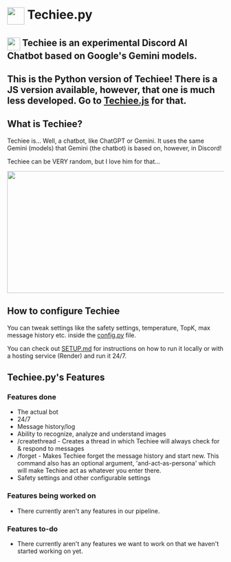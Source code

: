 # <img src="https://github.com/MerBudd/Techiee.js/assets/82082386/43cc9180-c22f-4418-8949-9834a5066089" width="40" height="40" align=top> Techiee.py

## <img src="https://github.com/MerBudd/Techiee.js/assets/82082386/43cc9180-c22f-4418-8949-9834a5066089" width="30" height="30" align=top> Techiee is an experimental Discord AI Chatbot based on Google's Gemini models.

## This is the Python version of Techiee! There is a JS version available, however, that one is much less developed. Go to [Techiee.js](https://github.com/MerBudd/Techiee.js) for that.

## What is Techiee?

Techiee is... Well, a chatbot, like ChatGPT or Gemini. It uses the same Gemini (models) that Gemini (the chatbot) is based on, however, in Discord!

Techiee can be VERY random, but I love him for that...

<img src="https://github.com/MerBudd/Techiee.js/assets/82082386/d9b79ff9-9274-4959-8cd6-317026625c84" width=540 height=283>


## How to configure Techiee

You can tweak settings like the safety settings, temperature, TopK, max message history etc. inside the [config.py](https://github.com/MerBudd/Techiee.py/blob/main/config.py) file.

You can check out [SETUP.md](https://github.com/MerBudd/Techiee.py/blob/main/SETUP.md) for instructions on how to run it locally or with a hosting service (Render) and run it 24/7.


## Techiee.py's Features

### Features done

- The actual bot
- 24/7
- Message history/log
- Ability to recognize, analyze and understand images
- /createthread - Creates a thread in which Techiee will always check for & respond to messages
- /forget - Makes Techiee forget the message history and start new. This command also has an optional argument, 'and-act-as-persona' which will make Techiee act as whatever you enter there.
- Safety settings and other configurable settings

### Features being worked on

- There currently aren't any features in our pipeline.

### Features to-do

- There currently aren't any features we want to work on that we haven't started working on yet.
